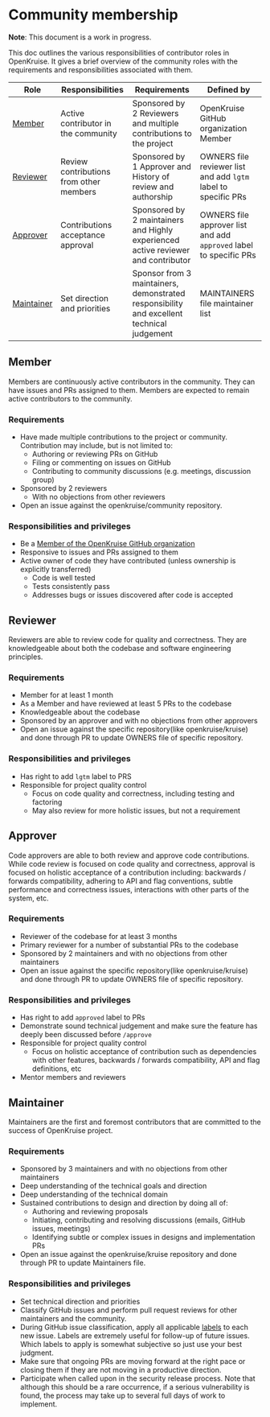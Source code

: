 # Community membership

**Note**: This document is a work in progress.

This doc outlines the various responsibilities of contributor roles in OpenKruise.
It gives a brief overview of the community roles with the requirements and responsibilities associated with them.

| Role | Responsibilities | Requirements | Defined by |
| -----| ---------------- | ------------ | -------|
| [Member](#Member) | Active contributor in the community | Sponsored by 2 Reviewers and multiple contributions to the project | OpenKruise GitHub organization Member |
| [Reviewer](#Reviewer) | Review contributions from other members | Sponsored by 1 Approver and History of review and authorship | OWNERS file reviewer list and add `lgtm` label to specific PRs |
| [Approver](#Approver) | Contributions acceptance approval | Sponsored by 2 maintainers and Highly experienced active reviewer and contributor | OWNERS file approver list and add `approved` label to specific PRs |
| [Maintainer](#Maintainer) | Set direction and priorities | Sponsor from 3 maintainers, demonstrated responsibility and excellent technical judgement | MAINTAINERS file maintainer list |

## Member

Members are continuously active contributors in the community. They can have issues and PRs assigned to them. Members are expected to remain active contributors to the community.

### Requirements

- Have made multiple contributions to the project or community. Contribution may include, but is not limited to:
    - Authoring or reviewing PRs on GitHub
    - Filing or commenting on issues on GitHub
    - Contributing to community discussions (e.g. meetings, discussion group)
- Sponsored by 2 reviewers
    - With no objections from other reviewers
- Open an issue against the openkruise/community repository.

### Responsibilities and privileges

- Be a [Member of the OpenKruise GitHub organization](https://github.com/orgs/openkruise/people)
- Responsive to issues and PRs assigned to them
- Active owner of code they have contributed (unless ownership is explicitly transferred)
    - Code is well tested
    - Tests consistently pass
    - Addresses bugs or issues discovered after code is accepted

## Reviewer

Reviewers are able to review code for quality and correctness. They are knowledgeable about both the codebase and software engineering principles.

### Requirements

- Member for at least 1 month
- As a Member and have reviewed at least 5 PRs to the codebase
- Knowledgeable about the codebase
- Sponsored by an approver and with no objections from other approvers
- Open an issue against the specific repository(like openkruise/kruise) and done through PR to update OWNERS file of specific repository.

### Responsibilities and privileges

- Has right to add `lgtm` label to PRS
- Responsible for project quality control
    - Focus on code quality and correctness, including testing and factoring
    - May also review for more holistic issues, but not a requirement

## Approver

Code approvers are able to both review and approve code contributions. While code review is focused on code quality and correctness, approval is focused on holistic acceptance of a contribution including: backwards / forwards compatibility, adhering to API and flag conventions, subtle performance and correctness issues, interactions with other parts of the system, etc.

### Requirements

- Reviewer of the codebase for at least 3 months
- Primary reviewer for a number of substantial PRs to the codebase
- Sponsored by 2 maintainers and with no objections from other maintainers
- Open an issue against the specific repository(like openkruise/kruise) and done through PR to update OWNERS file of specific repository.

### Responsibilities and privileges

- Has right to add `approved` label to PRs
- Demonstrate sound technical judgement and make sure the feature has deeply been discussed before `/approve`
- Responsible for project quality control
    - Focus on holistic acceptance of contribution such as dependencies with other features, backwards / forwards compatibility, API and flag definitions, etc
- Mentor members and reviewers

## Maintainer

Maintainers are the first and foremost contributors that are committed to the success of OpenKruise project.

### Requirements

- Sponsored by 3 maintainers and with no objections from other maintainers
- Deep understanding of the technical goals and direction
- Deep understanding of the technical domain
- Sustained contributions to design and direction by doing all of:
    - Authoring and reviewing proposals
    - Initiating, contributing and resolving discussions (emails, GitHub issues, meetings)
    - Identifying subtle or complex issues in designs and implementation PRs
- Open an issue against the openkruise/kruise repository and done through PR to update Maintainers file.

### Responsibilities and privileges

- Set technical direction and priorities
- Classify GitHub issues and perform pull request reviews for other maintainers and the community.
- During GitHub issue classification, apply all applicable [labels](https://github.com/openkruise/kruise/labels)
  to each new issue. Labels are extremely useful for follow-up of future issues. Which labels to apply
  is somewhat subjective so just use your best judgment.
- Make sure that ongoing PRs are moving forward at the right pace or closing them if they are not
  moving in a productive direction.
- Participate when called upon in the security release process. Note
  that although this should be a rare occurrence, if a serious vulnerability is found, the process
  may take up to several full days of work to implement.
